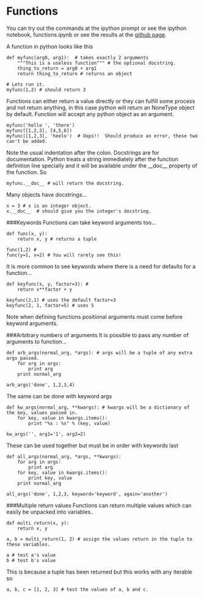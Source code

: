 # Functions
You can try out the commands at the ipython prompt or see the ipython notebook, functions.ipynb or see the results at the [github page](https://github.com/davidgillies/python_notebooks/blob/master/functions.ipynb).

A function in python looks like this

    def myfunc(arg0, arg1):  # takes exactly 2 arguments
        """This is a useless function""" # the optional docstring.
        thing_to_return = arg0 + arg1
        return thing_to_return # returns an object

    # Lets run it.
    myfunc(1,2) # should return 3

Functions can either return a value directly or they can fulfill some process and not return anything, in this case python will return an NoneType object by default.  Function will accept any python object as an argument.

    myfunc('hello ', 'there')
    myfunc([1,2,3], [4,5,6]) 
    myfunc([1,2,3], 'heelo')  # Oops!!  Should produce an error, these two can't be added.


Note the usual indentation after the colon.  Docstrings are for documentation.  Python treats a string immediately after the function definition line specially and it will be available under the \_\_doc\_\_ property of the function.  So

    myfunc.__doc__ # will return the docstring.

Many objects have docstrings...

    x = 3 # x is an integer object.
    x.__doc__  # should give you the integer's docstring.

###Keywords
Functions can take keyword arguments too...

    def func(x, y):
        return x, y # returns a tuple

    func(1,2) #
    func(y=1, x=2) # You will rarely see this!

It is more common to see keywords where there is a need for defaults for a function...

    def keyfunc(x, y, factor=3): #
        return x**factor + y

    keyfunc(2,1) # uses the default factor=3
    keyfunc(2, 1, factor=5) # uses 5

Note when defining functions positional arguments must come before keyword arguments.  

###Arbitrary numbers of arguments
It is possible to pass any number of arguments to function...

    def arb_args(normal_arg, *args): # args will be a tuple of any extra args passed.  
        for arg in args:
            print arg
        print normal_arg

    arb_args('done', 1,2,3,4)

The same can be done with keyword args

    def kw_args(normal_arg, **kwargs): # kwargs will be a dictionary of the key, values passed in.
        for key, value in kwargs.items():
            print "%s : %s" % (key, value)

    kw_args('', arg1='1', arg2=2)

These can be used together but must be in order with keywords last

    def all_args(normal_arg, *args, **kwargs):
        for arg in args:
            print arg
        for key, value in kwargs.items():
            print key, value
        print normal_arg

    all_args('done', 1,2,3, keyword='keyword', again='another')

###Multiple return values
Functions can return multiple values which can easily be unpacked into variables..

    def multi_return(x, y):
        return x, y

    a, b = multi_return(1, 2) # assign the values return in the tuple to these variables.

    a # test a's value
    b # test b's value

This is because a tuple has been returned but this works with any iterable so

    a, b, c = [1, 2, 3] # test the values of a, b and c.
